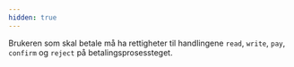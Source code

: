 ```yaml
---
hidden: true
---
```


Brukeren som skal betale må ha rettigheter til handlingene `read`, `write`, `pay`, `confirm` og `reject` på betalingsprosessteget.